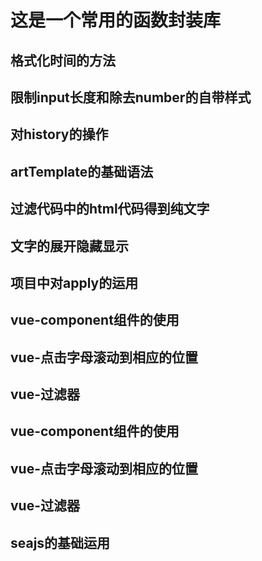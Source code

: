 # 这是一个常用的函数封装库

## 格式化时间的方法

## 限制input长度和除去number的自带样式

## 对history的操作

## artTemplate的基础语法

## 过滤代码中的html代码得到纯文字

## 文字的展开隐藏显示

## 项目中对apply的运用

## vue-component组件的使用

## vue-点击字母滚动到相应的位置

## vue-过滤器

## vue-component组件的使用

## vue-点击字母滚动到相应的位置

## vue-过滤器

## seajs的基础运用